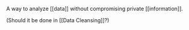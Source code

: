 A way to analyze [[data]] without compromising private [[information]].

(Should it be done in [[Data Cleansing]]?)